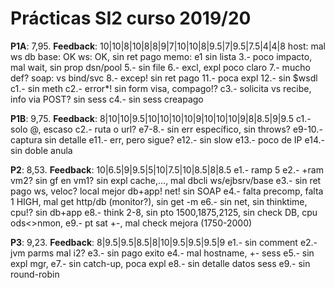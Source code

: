 # Prácticas SI2 curso 2019/20
**P1A**: 7,95. **Feedback**: 10|10|8|10|8|8|9|7|10|10|8|9.5|7|9.5|7.5|4|4|8 host: mal ws db base: OK ws: OK, sin ret pago memo: e1 sin lista 3.- poco impacto, mal wait, sin prop dsn/pool 5.- sin file 6.- excl, expl poco claro 7.- mucho def? soap: vs bind/svc 8.- excep! sin ret pago 11.- poca expl 12.- sin $wsdl c1.- sin meth c2.- error*! sin form visa, compago!? c3.- solicita vs recibe, info via POST? sin sess c4.- sin sess creapago

**P1B**: 9,75. **Feedback**: 8|10|10|9.5|10|10|10|10|9|10|10|10|9|8|8.5|9|9.5 c1.- solo @, escaso c2.- ruta o url? e7-8.- sin err específico, sin throws? e9-10.- captura sin detalle e11.- err, pero sigue? e12.- sin slow e13.- poco de IP e14.- sin doble anula

**P2**: 8,53. **Feedback**: 10|6.5|9|9.5|5|10|7.5|10|8.5|8|8.5 e1.- ramp 5 e2.- +ram vm2? sin gf en vm1? sin expl cache,..., mal dbcli ws/ejbsrv/base e3.- sin ret pago ws, veloc? local mejor db+app! net! sin SOAP e4.- falta precomp, falta 1 HIGH, mal get http/db (monitor?), sin get -m e6.- sin net, sin thinktime, cpu!? sin db+app e8.- think 2-8, sin pto 1500,1875,2125, sin check DB, cpu ods<>nmon, e9.- pt sat +-, mal check mejora (1750-2000)

**P3**: 9,23. **Feedback**: 8|9.5|9.5|8.5|8|10|9.5|9.5|9.5|9 e1.- sin comment e2.- jvm parms mal i2? e3.- sin pago exito e4.- mal hostname, +- sess e5.- sin expl mgr, e7.- sin catch-up, poca expl e8.- sin detalle datos sess e9.- sin round-robin

